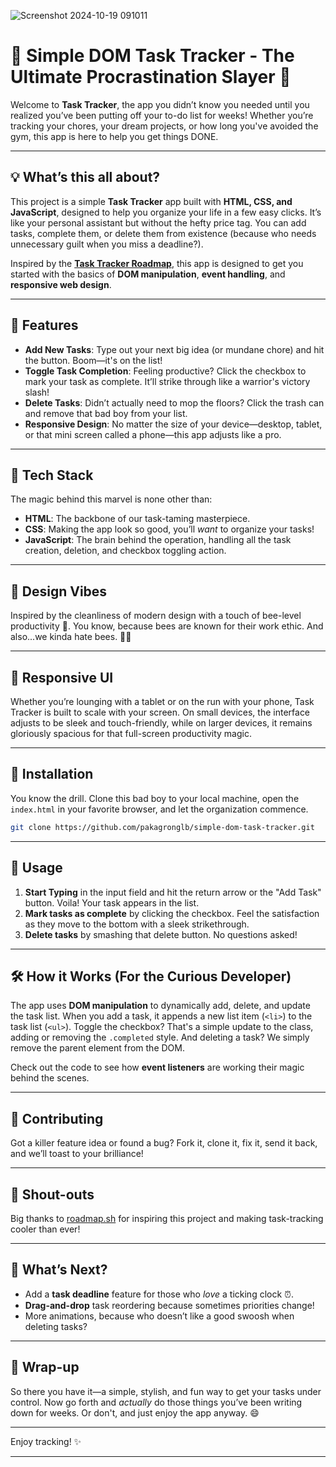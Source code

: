 ![Screenshot 2024-10-19 091011](https://github.com/user-attachments/assets/6e21f096-a44e-4fd4-b362-003064b15841)

# 📝 Simple DOM Task Tracker - The Ultimate Procrastination Slayer 🐝

Welcome to **Task Tracker**, the app you didn’t know you needed until you realized you’ve been putting off your to-do list for weeks! Whether you’re tracking your chores, your dream projects, or how long you've avoided the gym, this app is here to help you get things DONE.

---

## 💡 What’s this all about?

This project is a simple **Task Tracker** app built with **HTML, CSS, and JavaScript**, designed to help you organize your life in a few easy clicks. It’s like your personal assistant but without the hefty price tag. You can add tasks, complete them, or delete them from existence (because who needs unnecessary guilt when you miss a deadline?).

Inspired by the **[Task Tracker Roadmap](https://roadmap.sh/projects/task-tracker-js)**, this app is designed to get you started with the basics of **DOM manipulation**, **event handling**, and **responsive web design**. 

---

## 🌟 Features
- **Add New Tasks**: Type out your next big idea (or mundane chore) and hit the button. Boom—it's on the list!
- **Toggle Task Completion**: Feeling productive? Click the checkbox to mark your task as complete. It’ll strike through like a warrior's victory slash!
- **Delete Tasks**: Didn’t actually need to mop the floors? Click the trash can and remove that bad boy from your list.
- **Responsive Design**: No matter the size of your device—desktop, tablet, or that mini screen called a phone—this app adjusts like a pro.

---

## 🚀 Tech Stack

The magic behind this marvel is none other than:
- **HTML**: The backbone of our task-taming masterpiece.
- **CSS**: Making the app look so good, you’ll *want* to organize your tasks!
- **JavaScript**: The brain behind the operation, handling all the task creation, deletion, and checkbox toggling action.

---

## 🎨 Design Vibes
Inspired by the cleanliness of modern design with a touch of bee-level productivity 🐝. You know, because bees are known for their work ethic. And also...we kinda hate bees. 🐝💥

---

## 📲 Responsive UI
Whether you’re lounging with a tablet or on the run with your phone, Task Tracker is built to scale with your screen. On small devices, the interface adjusts to be sleek and touch-friendly, while on larger devices, it remains gloriously spacious for that full-screen productivity magic.

---

## 🔧 Installation

You know the drill. Clone this bad boy to your local machine, open the `index.html` in your favorite browser, and let the organization commence.

```bash
git clone https://github.com/pakagronglb/simple-dom-task-tracker.git
```

---

## 📜 Usage

1. **Start Typing** in the input field and hit the return arrow or the "Add Task" button. Voila! Your task appears in the list.
2. **Mark tasks as complete** by clicking the checkbox. Feel the satisfaction as they move to the bottom with a sleek strikethrough.
3. **Delete tasks** by smashing that delete button. No questions asked!

---

## 🛠️ How it Works (For the Curious Developer)
The app uses **DOM manipulation** to dynamically add, delete, and update the task list. When you add a task, it appends a new list item (`<li>`) to the task list (`<ul>`). Toggle the checkbox? That's a simple update to the class, adding or removing the `.completed` style. And deleting a task? We simply remove the parent element from the DOM.

Check out the code to see how **event listeners** are working their magic behind the scenes.

---

## 🤝 Contributing

Got a killer feature idea or found a bug? Fork it, clone it, fix it, send it back, and we’ll toast to your brilliance!

---

## 💬 Shout-outs
Big thanks to [roadmap.sh](https://roadmap.sh/projects/task-tracker-js) for inspiring this project and making task-tracking cooler than ever!

---

## 📅 What’s Next?
- Add a **task deadline** feature for those who *love* a ticking clock ⏰.
- **Drag-and-drop** task reordering because sometimes priorities change!
- More animations, because who doesn’t like a good swoosh when deleting tasks?

---

## 🎉 Wrap-up
So there you have it—a simple, stylish, and fun way to get your tasks under control. Now go forth and *actually* do those things you’ve been writing down for weeks. Or don't, and just enjoy the app anyway. 😄

---

Enjoy tracking! ✨

---
